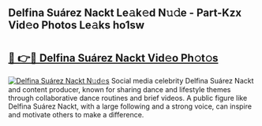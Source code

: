 ## Delfina Suárez Nackt Le𝚊k𝚎d N𝚞𝚍e - Part-Kzx Vid𝚎o Photos Le𝚊ks ho1sw

# <h2><a href="http://fb11uc.evod.top/?m=Delfina+Su%c3%a1rez+Nackt">🔗 👉🔴 Delfina Suárez Nackt Vid𝚎o Ph𝚘t𝚘s</a></h2>

[![Delfina Suárez Nackt N𝚞d𝚎s](https://i.imgur.com/8V9OHl7.gif)](http://fb11uc.evod.top/?m=Delfina+Su%c3%a1rez+Nackt)
Social media celebrity Delfina Suárez Nackt and content producer, known for sharing dance and lifestyle themes through collaborative dance routines and brief videos. A public figure like Delfina Suárez Nackt, with a large following and a strong voice, can inspire and motivate others to make a difference. 
